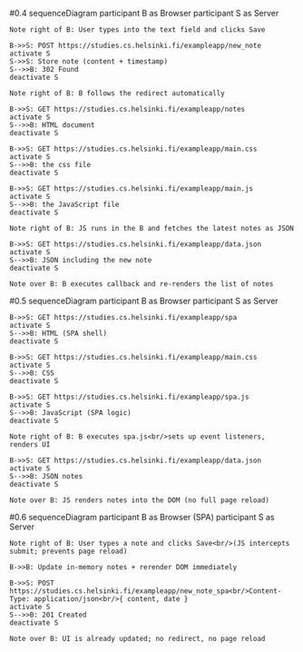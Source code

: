 #0.4
sequenceDiagram
    participant B as Browser
    participant S as Server

    Note right of B: User types into the text field and clicks Save

    B->>S: POST https://studies.cs.helsinki.fi/exampleapp/new_note
    activate S
    S->>S: Store note (content + timestamp)
    S-->>B: 302 Found
    deactivate S

    Note right of B: B follows the redirect automatically

    B->>S: GET https://studies.cs.helsinki.fi/exampleapp/notes
    activate S
    S-->>B: HTML document
    deactivate S

    B->>S: GET https://studies.cs.helsinki.fi/exampleapp/main.css
    activate S
    S-->>B: the css file
    deactivate S

    B->>S: GET https://studies.cs.helsinki.fi/exampleapp/main.js
    activate S
    S-->>B: the JavaScript file
    deactivate S

    Note right of B: JS runs in the B and fetches the latest notes as JSON

    B->>S: GET https://studies.cs.helsinki.fi/exampleapp/data.json
    activate S
    S-->>B: JSON including the new note
    deactivate S

    Note over B: B executes callback and re-renders the list of notes


#0.5
sequenceDiagram
    participant B as Browser
    participant S as Server

    B->>S: GET https://studies.cs.helsinki.fi/exampleapp/spa
    activate S
    S-->>B: HTML (SPA shell)
    deactivate S

    B->>S: GET https://studies.cs.helsinki.fi/exampleapp/main.css
    activate S
    S-->>B: CSS
    deactivate S

    B->>S: GET https://studies.cs.helsinki.fi/exampleapp/spa.js
    activate S
    S-->>B: JavaScript (SPA logic)
    deactivate S

    Note right of B: B executes spa.js<br/>sets up event listeners, renders UI

    B->>S: GET https://studies.cs.helsinki.fi/exampleapp/data.json
    activate S
    S-->>B: JSON notes
    deactivate S

    Note over B: JS renders notes into the DOM (no full page reload)


#0.6
sequenceDiagram
    participant B as Browser (SPA)
    participant S as Server

    Note right of B: User types a note and clicks Save<br/>(JS intercepts submit; prevents page reload)

    B->>B: Update in-memory notes + rerender DOM immediately

    B->>S: POST https://studies.cs.helsinki.fi/exampleapp/new_note_spa<br/>Content-Type: application/json<br/>{ content, date }
    activate S
    S-->>B: 201 Created 
    deactivate S

    Note over B: UI is already updated; no redirect, no page reload
